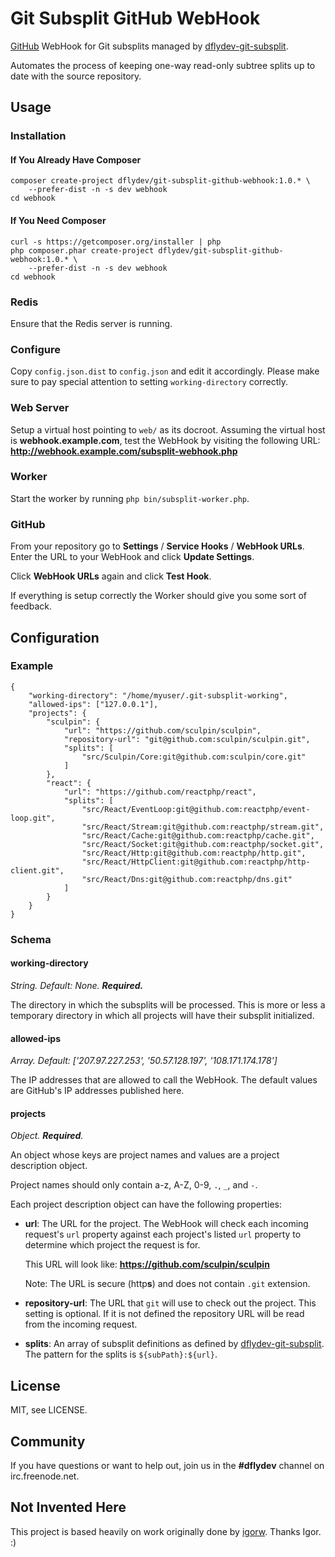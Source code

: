 Git Subsplit GitHub WebHook
===========================

[GitHub][1] WebHook for Git subsplits managed by [dflydev-git-subsplit][2].

Automates the process of keeping one-way read-only subtree splits up to date
with the source repository.


Usage
-----

### Installation

#### If You Already Have Composer

    composer create-project dflydev/git-subsplit-github-webhook:1.0.* \
        --prefer-dist -n -s dev webhook
    cd webhook

#### If You Need Composer

    curl -s https://getcomposer.org/installer | php
    php composer.phar create-project dflydev/git-subsplit-github-webhook:1.0.* \
        --prefer-dist -n -s dev webhook
    cd webhook

### Redis

Ensure that the Redis server is running.

### Configure

Copy `config.json.dist` to `config.json` and edit it accordingly. Please make sure
to pay special attention to setting `working-directory` correctly.

### Web Server

Setup a virtual host pointing to `web/` as its docroot. Assuming the virtual host
is **webhook.example.com**, test the WebHook by visiting the following URL:
**http://webhook.example.com/subsplit-webhook.php**

### Worker

Start the worker by running `php bin/subsplit-worker.php`.

### GitHub

From your repository go to **Settings** / **Service Hooks** / **WebHook URLs**.
Enter the URL to your WebHook and click **Update Settings**.

Click **WebHook URLs** again and click **Test Hook**.

If everything is setup correctly the Worker should give you some sort of feedback.


Configuration
-------------

### Example

```
{
    "working-directory": "/home/myuser/.git-subsplit-working",
    "allowed-ips": ["127.0.0.1"],
    "projects": {
        "sculpin": {
            "url": "https://github.com/sculpin/sculpin",
            "repository-url": "git@github.com:sculpin/sculpin.git",
            "splits": [
                "src/Sculpin/Core:git@github.com:sculpin/core.git"
            ]
        },
        "react": {
            "url": "https://github.com/reactphp/react",
            "splits": [
                "src/React/EventLoop:git@github.com:reactphp/event-loop.git",
                "src/React/Stream:git@github.com:reactphp/stream.git",
                "src/React/Cache:git@github.com:reactphp/cache.git",
                "src/React/Socket:git@github.com:reactphp/socket.git",
                "src/React/Http:git@github.com:reactphp/http.git",
                "src/React/HttpClient:git@github.com:reactphp/http-client.git",
                "src/React/Dns:git@github.com:reactphp/dns.git"
            ]
        }
    }
}
```

### Schema

#### working-directory

*String. Default: None. **Required.***

The directory in which the subsplits will be processed. This is more or less
a temporary directory in which all projects will have their subsplit initialized.

#### allowed-ips

*Array. Default: ['207.97.227.253', '50.57.128.197', '108.171.174.178']*

The IP addresses that are allowed to call the WebHook. The default values are
GitHub's IP addresses published here.

#### projects

*Object. **Required**.*

An object whose keys are project names and values are a project description
object.

Project names should only contain a-z, A-Z, 0-9, `.`, `_`, and `-`.

Each project description object can have the following properties:

 * **url**:
   The URL for the project. The WebHook will check each incoming request's
   `url` property against each project's listed `url` property to determine
   which project the request is for.
   
   This URL will look like: **https://github.com/sculpin/sculpin**
   
   Note: The URL is secure (http**s**) and does not contain `.git` extension.
 * **repository-url**:
   The URL that `git` will use to check out the project. This setting is
   optional. If it is not defined the repository URL will be read from the
   incoming request.
 * **splits**:
   An array of subsplit definitions as defined by [dflydev-git-subsplit][2].
   The pattern for the splits is `${subPath}:${url}`.


License
-------

MIT, see LICENSE.


Community
---------

If you have questions or want to help out, join us in the
**#dflydev** channel on irc.freenode.net.


Not Invented Here
-----------------

This project is based heavily on work originally done by [igorw][4].
Thanks Igor. :)


[1]: https://github.com
[2]: https://github.com/dflydev/git-subsplit
[3]: http://getcomposer.org
[4]: https://igor.io
